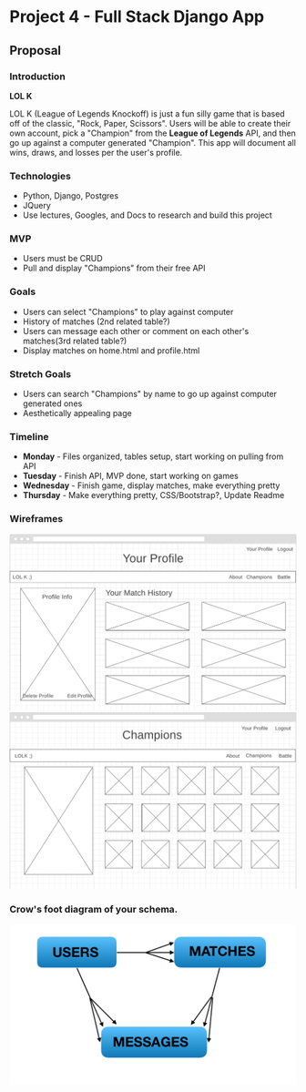 # Project 4 - Full Stack Django App

## Proposal

### Introduction

**LOL K**

LOL K (League of Legends Knockoff) is just a fun silly game that is based off of the classic, "Rock, Paper, Scissors". Users will be able to create their own account, pick a "Champion" from the **League of Legends** API, and then go up against a computer generated "Champion". This app will document all wins, draws, and losses per the user's profile.

### Technologies

  * Python, Django, Postgres
  * JQuery
  * Use lectures, Googles, and Docs to research and build this project

### MVP

  * Users must be CRUD
  * Pull and display "Champions" from their free API

### Goals

  * Users can select "Champions" to play against computer
  * History of matches (2nd related table?)
  * Users can message each other or comment on each other's matches(3rd related table?)
  * Display matches on home.html and profile.html

### Stretch Goals

  * Users can search "Champions" by name to go up against computer generated ones
  * Aesthetically appealing page

### Timeline
  * **Monday** - Files organized, tables setup, start working on pulling from API
  * **Tuesday** - Finish API, MVP done, start working on games
  * **Wednesday** - Finish game, display matches, make everything pretty
  * **Thursday** - Make everything pretty, CSS/Bootstrap?, Update Readme

### Wireframes

![Wireframe](wireframe/profile.png)
![Wireframe](wireframe/champions.png)

### Crow's foot diagram of your schema.

![Diagram](wireframe/diagram.png)
